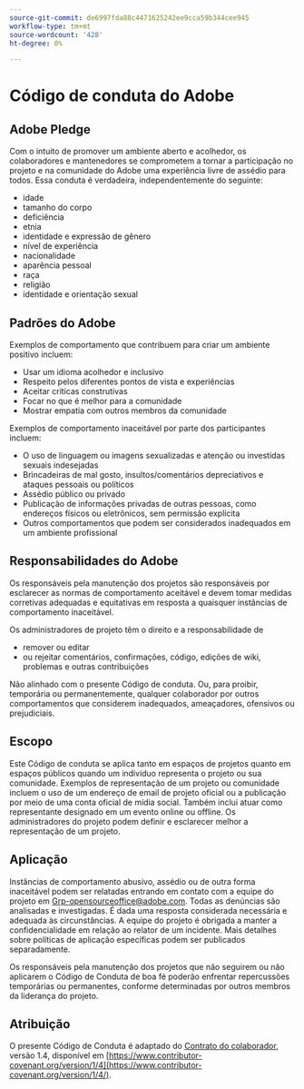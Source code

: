 ```yaml
---
source-git-commit: de6997fda88c4471625242ee9cca59b344cee945
workflow-type: tm+mt
source-wordcount: '428'
ht-degree: 0%

---
```

# Código de conduta do Adobe

## Adobe Pledge

Com o intuito de promover um ambiente aberto e acolhedor, os colaboradores e mantenedores se comprometem a tornar a participação no projeto e na comunidade do Adobe uma experiência livre de assédio para todos. Essa conduta é verdadeira, independentemente do seguinte:

* idade
* tamanho do corpo
* deficiência
* etnia
* identidade e expressão de gênero
* nível de experiência
* nacionalidade
* aparência pessoal
* raça
* religião
* identidade e orientação sexual

## Padrões do Adobe

Exemplos de comportamento que contribuem para criar um ambiente positivo incluem:

* Usar um idioma acolhedor e inclusivo
* Respeito pelos diferentes pontos de vista e experiências
* Aceitar críticas construtivas
* Focar no que é melhor para a comunidade
* Mostrar empatia com outros membros da comunidade

Exemplos de comportamento inaceitável por parte dos participantes incluem:

* O uso de linguagem ou imagens sexualizadas e atenção ou investidas sexuais indesejadas
* Brincadeiras de mal gosto, insultos/comentários depreciativos e ataques pessoais ou políticos
* Assédio público ou privado
* Publicação de informações privadas de outras pessoas, como endereços físicos ou eletrônicos, sem permissão explícita
* Outros comportamentos que podem ser considerados inadequados em um ambiente profissional

## Responsabilidades do Adobe

Os responsáveis pela manutenção dos projetos são responsáveis por esclarecer as normas de comportamento aceitável e devem tomar medidas corretivas adequadas e equitativas em resposta a quaisquer instâncias de comportamento inaceitável.

Os administradores de projeto têm o direito e a responsabilidade de

* remover ou editar
* ou rejeitar comentários, confirmações, código, edições de wiki, problemas e outras contribuições

Não alinhado com o presente Código de conduta. Ou, para proibir, temporária ou permanentemente, qualquer colaborador por outros comportamentos que considerem inadequados, ameaçadores, ofensivos ou prejudiciais.

## Escopo

Este Código de conduta se aplica tanto em espaços de projetos quanto em espaços públicos quando um indivíduo representa o projeto ou sua comunidade.
Exemplos de representação de um projeto ou comunidade incluem o uso de um endereço de email de projeto oficial ou a publicação por meio de uma conta oficial de mídia social. Também inclui atuar como representante designado em um evento online ou offline. Os administradores do projeto podem definir e esclarecer melhor a representação de um projeto.

## Aplicação

Instâncias de comportamento abusivo, assédio ou de outra forma inaceitável podem ser relatadas entrando em contato com a equipe do projeto em Grp-opensourceoffice@adobe.com. Todas as denúncias são analisadas e investigadas. É dada uma resposta considerada necessária e adequada às circunstâncias. A equipe do projeto é obrigada a manter a confidencialidade em relação ao relator de um incidente. Mais detalhes sobre políticas de aplicação específicas podem ser publicados separadamente.

Os responsáveis pela manutenção dos projetos que não seguirem ou não aplicarem o Código de Conduta de boa fé poderão enfrentar repercussões temporárias ou permanentes, conforme determinadas por outros membros da liderança do projeto.

## Atribuição

O presente Código de Conduta é adaptado do [Contrato do colaborador](https://www.contributor-covenant.org/), versão 1.4, disponível em [https://www.contributor-covenant.org/version/1/4](https://www.contributor-covenant.org/version/1/4/).
